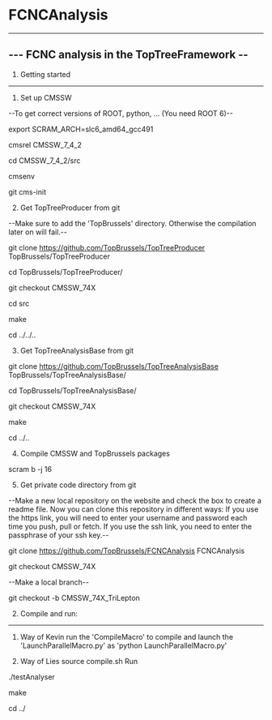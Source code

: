 # FCNCAnalysis
--------------------------------------------
--- FCNC analysis in the TopTreeFramework --
--------------------------------------------

1. Getting started
---------------------


1) Set up CMSSW

--To get correct versions of ROOT, python, ... (You need ROOT 6)--

export SCRAM_ARCH=slc6_amd64_gcc491

cmsrel CMSSW_7_4_2

cd CMSSW_7_4_2/src

cmsenv

git cms-init

2) Get TopTreeProducer from git

--Make sure to add the 'TopBrussels' directory. Otherwise the compilation later on will fail.--

git clone https://github.com/TopBrussels/TopTreeProducer TopBrussels/TopTreeProducer

cd TopBrussels/TopTreeProducer/

git checkout CMSSW_74X

cd src

make

cd ../../..

3) Get TopTreeAnalysisBase from git

git clone https://github.com/TopBrussels/TopTreeAnalysisBase TopBrussels/TopTreeAnalysisBase/

cd TopBrussels/TopTreeAnalysisBase/

git checkout CMSSW_74X

make

cd ../..

4) Compile CMSSW and TopBrussels packages

scram b -j 16

5) Get private code directory from git

--Make a new local repository on the website and check the box to create a readme file. Now you can clone this repository in different ways: If you use the https link, you will need to enter your username and password each time you push, pull or fetch. If you use the ssh link, you need to enter the passphrase of your ssh key.--

git clone https://github.com/TopBrussels/FCNCAnalysis FCNCAnalysis

git checkout CMSSW_74X

--Make a local branch--

git checkout -b CMSSW_74X_TriLepton





2) Compile and run:
-------------------
1) Way  of Kevin
run the 'CompileMacro' to compile and launch the 'LaunchParallelMacro.py' as 'python LaunchParallelMacro.py'


2) Way of Lies
source compile.sh
Run

./testAnalyser

make

cd ../


